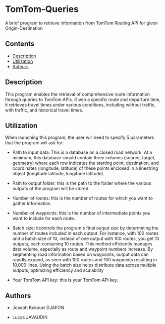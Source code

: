 # TomTom-Queries
 A brief program to retrieve information from TomTom Routing API for given Origin-Destination
## Contents
* [Description](#Description)
* [Utilization](#Utilization) 
* [Auteurs](#Authors) 

## Description

This program enables the retrieval of comprehensive route information through queries to TomTom APIs. Given a specific route and departure time, it retrieves travel times under various conditions, including without traffic, with traffic, and historical travel times.

## Utilization

When launching this program, the user will need to specify 5 parameters that the program will ask for:

- Path to input data: This is a database on a closed road network. At a minimum, this database should contain three columns (source, target, geometry) where each row indicates the starting point, destination, and coordinates (longitude, latitude) of these points enclosed in a linestring object (longitude latitude, longitude latitude).

- Path to output folder: this is the path to the folder where the various outputs of the program will be stored.

- Number of routes: this is the number of routes for which you want to gather information.

- Number of waypoints: this is the number of intermediate points you want to include for each route.

- Batch size: itcontrols the program's final output size by determining the number of routes included in each output. For instance, with 100 routes and a batch size of 10, instead of one output with 100 routes, you get 10 outputs, each containing 10 routes. This method efficiently manages data volume, especially as route and waypoint numbers increase. By segmenting road information based on waypoints, output data can rapidly expand, as seen with 100 routes and 100 waypoints resulting in 10,000 lines. Using the batch size helps distribute data across multiple outputs, optimizing efficiency and scalability

- Your TomTom API key: this is your TomTom API key.

## Authors
    
* Joseph Kokouvi DJAFON

* Lucas JAVAUDIN


